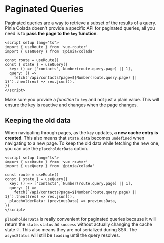 # Paginated Queries

Paginated queries are a way to retrieve a subset of the results of a query. Pinia Colada doesn't provide a specific API for paginated queries, all you need is to **pass the page to the `key` function**.

```vue{7,9} twoslash
<script setup lang="ts">
import { useRoute } from 'vue-router'
import { useQuery } from '@pinia/colada'

const route = useRoute()
const { state } = useQuery({
  key: () => ['contacts', Number(route.query.page) || 1],
  query: () =>
    fetch(`/api/contacts?page=${Number(route.query.page) || 1}`).then((res) => res.json()),
})
</script>
```

Make sure you provide a _function_ to `key` and not just a plain value. This will ensure the key is reactive and changes when the page changes.

## Keeping the old data

When navigating through pages, as the `key` updates, **a new cache entry is created**. This also means that `state.data` becomes `undefined` when navigating to a new page. To keep the old data while fetching the new one, you can use the `placeholderData` option.

```vue{10} twoslash
<script setup lang="ts">
import { useRoute } from 'vue-router'
import { useQuery } from '@pinia/colada'

const route = useRoute()
const { state } = useQuery({
  key: () => ['contacts', Number(route.query.page) || 1],
  query: () =>
    fetch(`/api/contacts?page=${Number(route.query.page) || 1}`).then((res) => res.json()),
  placeholderData: (previousData) => previousData,
})
</script>
```

`placeholderData` is really convenient for paginated queries because it will return the `state.status` as `success` without actually changing the cache state 💡. This also means they are not serialized during SSR. The `asyncStatus` will still be `loading` until the query resolves.
